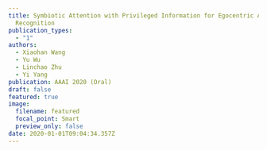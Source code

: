 ```yaml
---
title: Symbiotic Attention with Privileged Information for Egocentric Action
  Recognition
publication_types:
  - "1"
authors:
  - Xiaohan Wang
  - Yu Wu
  - Linchao Zhu
  - Yi Yang
publication: AAAI 2020 (Oral)
draft: false
featured: true
image:
  filename: featured
  focal_point: Smart
  preview_only: false
date: 2020-01-01T09:04:34.357Z
---
```

